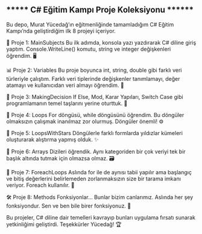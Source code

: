 ***** C# Eğitim Kampı Proje Koleksiyonu ******
----------------------------------------------------------------------------------------------------------------------------------------------------------------------------------

Bu depo, Murat Yücedağ’ın eğitmenliğinde tamamladığım C# Eğitim Kampı’nda geliştirdiğim ilk 8 projeyi içeriyor.

🌅 Proje 1: MainSubjects
Bu ilk adımda, konsola yazı yazdırarak C# diline giriş yaptım. Console.WriteLine() komutu, string ve integer değişkenleri öğrendim. 🖥️

📊 Proje 2: Variables
Bu proje boyunca int, string, double gibi farklı veri türleriyle çalıştım. Farklı veri tiplerinde değişkenler tanımlamayı, değer atamayı ve kullanıcıdan veri almayı öğrendim. 🎯

🔑 Proje 3: MakingDecision
If Else, Mod, Karar Yapıları, Switch Case gibi programlamanın temel taşlarını yerine oturttuk. 🧠

🔁 Proje 4: Loops
For döngüsü, while döngüsünü öğrendim. Bu döngüler olmaksızın çalışmak inanılmaz zor olurmuş. Döngüler önemli! ⚙️

🌟 Proje 5: LoopsWithStars
Döngülerle farklı formlarda yıldızlar kümeleri oluşturarak alıştırma yapmış olduk. ✨

📂 Proje 6: Arrays
Dizileri öğrendik. Aynı kategoriden bir çok veriyi tek bir başlık altında tutmak için olmazsa olmaz. 🗃️

🔎 Proje 7: ForeachLoops
Aslında for ile de aynısı tabii yapılır ama başlangıç ve bitiş değerlerini belirlemeden zorlanmaksızın size bir tarama imkanı veriyor. Foreach kullanılır. 🧭

🛠️ Proje 8: Methods
Fonksiyonlar... Bunlar bizim canlarımız. Aslında her şey fonksiyondur. Sen ve ben bile birer fonksiyonuz. 🔧

Bu projeler, C# diline dair temelleri kavrayıp bunları uygulama fırsatı sunarak yetkinliğimi geliştirdi. Teşekkürler Yücedağ! 🏆
